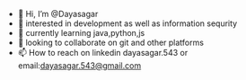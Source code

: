 - 👋 Hi, I’m @Dayasagar
- 👀 interested in development as well as information sequrity
- 🌱  currently learning java,python,js
- 💞️  looking to collaborate on git and other platforms 
- 📫 How to reach on linkedin dayasagar.543 or email:dayasagar.543@gmail.com

<!---
Dayasagar543/Dayasagar543 is a ✨ special ✨ repository because its `README.md` (this file) appears on your GitHub profile.
You can click the Preview link to take a look at your changes.
--->

